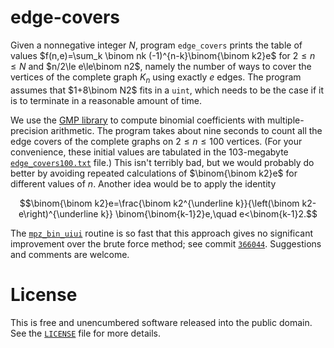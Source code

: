 # edge-covers

Given a nonnegative integer $N$, program `edge_covers` prints the table of
values $f(n,e)=\sum_k \binom nk (-1)^{n-k}\binom{\binom k2}e$ for $2\le n\le N$
and $n/2\le e\le\binom n2$, namely the number of ways to cover the vertices
of the complete graph $K_n$ using exactly $e$ edges. The program assumes
that $1+8\binom N2$ fits in a `uint`, which needs to be the case if it is
to terminate in a reasonable amount of time.

We use the [GMP library](https://gmplib.org/) to compute binomial coefficients
with multiple-precision arithmetic. The program takes about nine seconds to
count all the edge covers of the complete graphs on $2\le n\le 100$ vertices.
(For your convenience, these initial values are tabulated in the 103-megabyte
[`edge_covers100.txt`](edge_covers100.txt) file.) This isn't terribly bad, but
we would probably do better by avoiding repeated calculations of $\binom{\binom k2}e$
for different values of $n$. Another idea would be to apply the identity
```math
\binom{\binom k2}e=\frac{\binom k2^{\underline k}}{\left(\binom k2-e\right)^{\underline k}}
\binom{\binom{k-1}2}e,\quad e<\binom{k-1}2.
```
The [`mpz_bin_uiui`] routine is so fast that this approach gives no significant
improvement over the brute force method; see commit [`366044`]. Suggestions and
comments are welcome.

# License

This is free and unencumbered software released into the public domain.
See the [`LICENSE`](LICENSE) file for more details.

[`mpz_bin_uiui`]: https://gmplib.org/manual/Number-Theoretic-Functions#index-mpz_005fbin_005fuiui
[`366044`]: https://github.com/hsanzg/edge-covers/commit/366044c639f72a83d48897fb4f03b289c78cb2f0